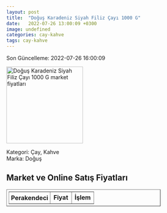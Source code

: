 ```yaml
---
layout: post
title:  "Doğuş Karadeniz Siyah Filiz Çayı 1000 G"
date:   2022-07-26 13:00:09 +0300
image: undefined
categories: cay-kahve
tags: cay-kahve
---
```


Son Güncelleme: 2022-07-26 16:00:09

<img src="undefined" width="200" alt="Doğuş Karadeniz Siyah Filiz Çayı 1000 G market fiyatları" />

Kategori: Çay, Kahve
<br />
Marka: Doğuş

<h2>Market ve Online Satış Fiyatları</h2>

<table border="1" style="padding: 5px;width:80%;">
  <tr>
    <td style="padding: 5px;"><strong>Perakendeci</strong></td>
    <td><strong>Fiyat</strong></td>
    <td><strong>İşlem</strong></td>
  </tr>
  
</table>

